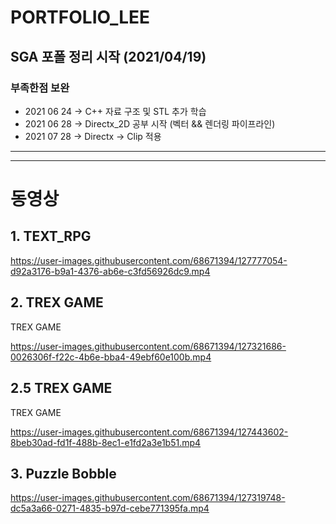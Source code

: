
# PORTFOLIO_LEE

## SGA 포폴 정리 시작 (2021/04/19)
### 부족한점 보완
* 2021 06 24 -> C++ 자료 구조 및 STL 추가 학습
* 2021 06 28 -> Directx_2D 공부 시작 (벡터 && 렌더링 파이프라인)
* 2021 07 28 -> Directx -> Clip 적용

* * *

* * *

# 동영상

## 1. TEXT_RPG


https://user-images.githubusercontent.com/68671394/127777054-d92a3176-b9a1-4376-ab6e-c3fd56926dc9.mp4



## 2. TREX GAME
 TREX GAME


https://user-images.githubusercontent.com/68671394/127321686-0026306f-f22c-4b6e-bba4-49ebf60e100b.mp4

## 2.5 TREX GAME

 TREX GAME

https://user-images.githubusercontent.com/68671394/127443602-8beb30ad-fd1f-488b-8ec1-e1fd2a3e1b51.mp4


## 3. Puzzle Bobble
https://user-images.githubusercontent.com/68671394/127319748-dc5a3a66-0271-4835-b97d-cebe771395fa.mp4
